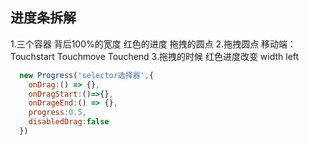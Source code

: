 ## 进度条拆解 
  1.三个容器 背后100%的宽度  红色的进度  拖拽的圆点 
  2.拖拽圆点  移动端：Touchstart Touchmove Touchend
  3.拖拽的时候  红色进度改变 width left 

  ```js  API设计
    new Progress('selector选择器',{
      onDrag:() => {},
      onDragStart:()=>{},
      onDrageEnd:() => {},
      progress:0.5,
      disabledDrag:false
    }) 
  ```